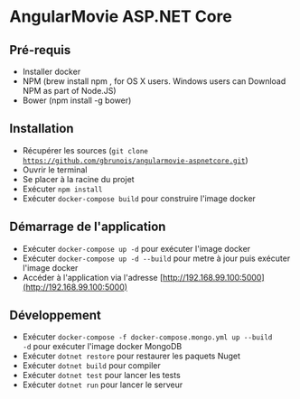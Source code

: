 AngularMovie ASP.NET Core
=========================

## Pré-requis
* Installer docker
* NPM (brew install npm , for OS X users. Windows users can Download NPM as part of Node.JS)
* Bower (npm install -g bower)


## Installation
* Récupérer les sources (<code>git clone https://github.com/gbrunois/angularmovie-aspnetcore.git</code>)
* Ouvrir le terminal
* Se placer à la racine du projet
* Exécuter <code>npm install</code>
* Exécuter <code>docker-compose build</code> pour construire l'image docker


## Démarrage de l'application
* Exécuter <code>docker-compose up -d</code> pour exécuter l'image docker
* Exécuter <code>docker-compose up -d --build</code> pour metre à jour puis exécuter l'image docker
* Accéder à l'application via l'adresse [http://192.168.99.100:5000](http://192.168.99.100:5000)

## Développement
* Exécuter <code>docker-compose -f docker-compose.mongo.yml up --build -d</code> pour exécuter l'image docker MongoDB
* Exécuter <code>dotnet restore</code> pour restaurer les paquets Nuget
* Exécuter <code>dotnet build</code> pour compiler
* Exécuter <code>dotnet test</code> pour lancer les tests
* Exécuter <code>dotnet run</code> pour lancer le serveur